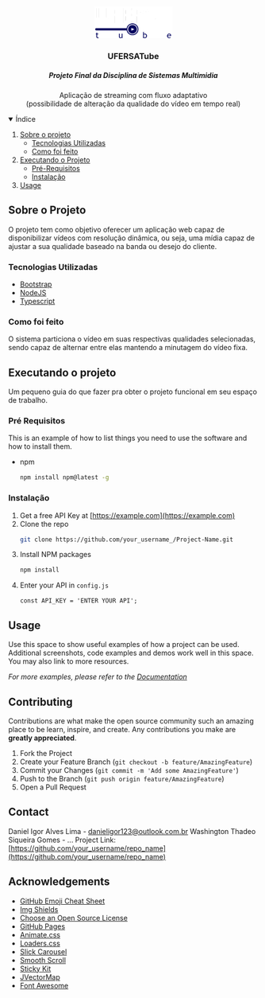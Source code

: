 
<p align="center">
  <a href="https://github.com/othneildrew/Best-README-Template">
    <img src="build/public/img/logo.png" alt="Logo" width="157" height="64">
  </a>

  <h3 align="center">UFERSATube</h3>
  
  <h5 align="center">Projeto Final da Disciplina de Sistemas Multimidia</h5>

  <p align="center">
    Aplicação de streaming com fluxo
    adaptativo <br /> (possibilidade de alteração da
    qualidade do vídeo em tempo real)
    
  </p>
</p>


<!-- TABLE OF CONTENTS -->
<details open="open">
    <summary>Índice</summary>
    <ol>
      <li>
        <a href="#sobre-o-projeto">Sobre o projeto</a>
        <ul>
          <li><a href="#tecnologias-utilizadas">Tecnologias Utilizadas</a></li>
          <li><a href="#como-foi-feito">Como foi feito</a></li>
        </ul>
      </li>
      <li>
        <a href="#executando-o-projeto">Executando o Projeto</a>
        <ul>
          <li><a href="#pré-requisitos">Pré-Requisitos</a></li>
          <li><a href="#instalação">Instalação</a></li>
        </ul>
      </li>
      <li><a href="#usage">Usage</a></li>
    </ol>
  </details>

  <!-- ABOUT THE PROJECT -->
## Sobre o Projeto

O projeto tem como objetivo oferecer um aplicação web capaz de disponibilizar vídeos com resolução dinâmica, ou seja, uma mídia capaz de ajustar a sua qualidade baseado na banda ou desejo do cliente.

### Tecnologias Utilizadas

* [Bootstrap](https://getbootstrap.com)
* [NodeJS](https://nodejs.org/)
* [Typescript](https://www.typescriptlang.org/)

### Como foi feito

O sistema particiona o vídeo em suas respectivas qualidades selecionadas, sendo capaz de alternar entre elas mantendo a minutagem do vídeo fixa.

<!-- GETTING STARTED -->
## Executando o projeto

Um pequeno guia do que fazer pra obter o projeto funcional em seu espaço de trabalho.

### Pré Requisitos

This is an example of how to list things you need to use the software and how to install them.
* npm
  ```sh
  npm install npm@latest -g
  ```

### Instalação

1. Get a free API Key at [https://example.com](https://example.com)
2. Clone the repo
   ```sh
   git clone https://github.com/your_username_/Project-Name.git
   ```
3. Install NPM packages
   ```sh
   npm install
   ```
4. Enter your API in `config.js`
   ```JS
   const API_KEY = 'ENTER YOUR API';
   ```



<!-- USAGE EXAMPLES -->
## Usage

Use this space to show useful examples of how a project can be used. Additional screenshots, code examples and demos work well in this space. You may also link to more resources.

_For more examples, please refer to the [Documentation](https://example.com)_



<!-- CONTRIBUTING -->
## Contributing

Contributions are what make the open source community such an amazing place to be learn, inspire, and create. Any contributions you make are **greatly appreciated**.

1. Fork the Project
2. Create your Feature Branch (`git checkout -b feature/AmazingFeature`)
3. Commit your Changes (`git commit -m 'Add some AmazingFeature'`)
4. Push to the Branch (`git push origin feature/AmazingFeature`)
5. Open a Pull Request

<!-- CONTACT -->
## Contact

Daniel Igor Alves Lima - danieligor123@outlook.com.br
Washington Thadeo Siqueira Gomes - ...
Project Link: [https://github.com/your_username/repo_name](https://github.com/your_username/repo_name)



<!-- ACKNOWLEDGEMENTS -->
## Acknowledgements
* [GitHub Emoji Cheat Sheet](https://www.webpagefx.com/tools/emoji-cheat-sheet)
* [Img Shields](https://shields.io)
* [Choose an Open Source License](https://choosealicense.com)
* [GitHub Pages](https://pages.github.com)
* [Animate.css](https://daneden.github.io/animate.css)
* [Loaders.css](https://connoratherton.com/loaders)
* [Slick Carousel](https://kenwheeler.github.io/slick)
* [Smooth Scroll](https://github.com/cferdinandi/smooth-scroll)
* [Sticky Kit](http://leafo.net/sticky-kit)
* [JVectorMap](http://jvectormap.com)
* [Font Awesome](https://fontawesome.com)





<!-- MARKDOWN LINKS & IMAGES -->
<!-- https://www.markdownguide.org/basic-syntax/#reference-style-links -->
[contributors-shield]: https://img.shields.io/github/contributors/othneildrew/Best-README-Template.svg?style=for-the-badge
[contributors-url]: https://github.com/othneildrew/Best-README-Template/graphs/contributors
[forks-shield]: https://img.shields.io/github/forks/othneildrew/Best-README-Template.svg?style=for-the-badge
[forks-url]: https://github.com/othneildrew/Best-README-Template/network/members
[stars-shield]: https://img.shields.io/github/stars/othneildrew/Best-README-Template.svg?style=for-the-badge
[stars-url]: https://github.com/othneildrew/Best-README-Template/stargazers
[issues-shield]: https://img.shields.io/github/issues/othneildrew/Best-README-Template.svg?style=for-the-badge
[issues-url]: https://github.com/othneildrew/Best-README-Template/issues
[license-shield]: https://img.shields.io/github/license/othneildrew/Best-README-Template.svg?style=for-the-badge
[license-url]: https://github.com/othneildrew/Best-README-Template/blob/master/LICENSE.txt
[linkedin-shield]: https://img.shields.io/badge/-LinkedIn-black.svg?style=for-the-badge&logo=linkedin&colorB=555
[linkedin-url]: https://linkedin.com/in/othneildrew
[login-screenshot]: build/public/img/screenshot-login.png
